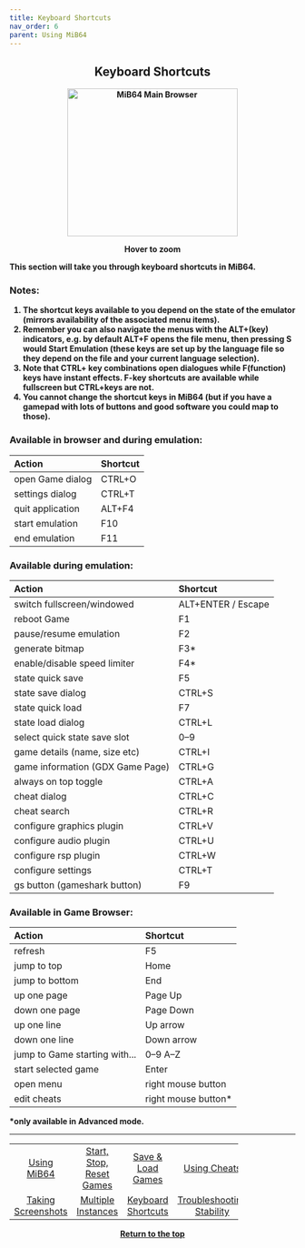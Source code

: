 ```yaml
---
title: Keyboard Shortcuts
nav_order: 6
parent: Using MiB64
---
```


<style>
.zoom-pair {
  display: flex;
  gap: 12px;
  align-items: flex-start;
  position: relative;
}

.zoom-on-hover {
  display: inline-block;
  position: relative;
}

.zoom-on-hover img {
  display: block;
  cursor: zoom-in;
  transition: transform 0.3s ease;
  transform-origin: left center;
  position: relative;
  z-index: 1;
}

.zoom-on-hover:hover img {
  transform: scale(1.5);
}

.zoom-pair .zoom-on-hover:first-child:hover img {
  z-index: 9999;
}

.zoom-pair .zoom-on-hover:last-child:hover img {
  z-index: 100;
}
</style>

## <center><b>Keyboard Shortcuts</b></center>
<b>
<div style="text-align: center;">
<div class="zoom-on-hover">
  <img src="/manual/asset/images/main.png" alt="MiB64 Main Browser" width="300" height="260" />
</div>
<p><strong>Hover to zoom</strong></p>
</div>

<!-- ClauseEcho: Interactive Image -->

This section will take you through keyboard shortcuts in MiB64.

### Notes:

1. The shortcut keys available to you depend on the state of the emulator (mirrors availability of the associated menu items).
2. Remember you can also navigate the menus with the ALT+(key) indicators, e.g. by default ALT+F opens the file menu, then pressing S would Start Emulation (these keys are set up by the language file so they depend on the file and your current language selection).
3. Note that CTRL+ key combinations open dialogues while F(function) keys have instant effects. F-key shortcuts are available while fullscreen but CTRL+keys are not.
4. You cannot change the shortcut keys in MiB64 (but if you have a gamepad with lots of buttons and good software you could map to those).

### Available in browser and during emulation:

| Action                          | Shortcut     |
|:---------------------------------|:-------------|
| open Game dialog                 | CTRL+O       |
| settings dialog                  | CTRL+T       |
| quit application                 | ALT+F4       |
| start emulation                  | F10          |
| end emulation                    | F11          |

### Available during emulation:

| Action                          | Shortcut     |
|:---------------------------------|:-------------|
| switch fullscreen/windowed       | ALT+ENTER / Escape |
| reboot Game                      | F1           |
| pause/resume emulation           | F2           |
| generate bitmap                  | F3*          |
| enable/disable speed limiter     | F4*          |
| state quick save                 | F5           |
| state save dialog                | CTRL+S       |
| state quick load                 | F7           |
| state load dialog                | CTRL+L       |
| select quick state save slot     | 0–9          |
| game details (name, size etc)    | CTRL+I       |
| game information (GDX Game Page) | CTRL+G       |
| always on top toggle             | CTRL+A       |
| cheat dialog                     | CTRL+C       |
| cheat search                     | CTRL+R       |
| configure graphics plugin        | CTRL+V       |
| configure audio plugin           | CTRL+U       |
| configure rsp plugin             | CTRL+W       |
| configure settings               | CTRL+T       |
| gs button (gameshark button)     | F9           |

### Available in Game Browser:

| Action                          | Shortcut     |
|:---------------------------------|:-------------|
| refresh                          | F5           |
| jump to top                      | Home         |
| jump to bottom                   | End          |
| up one page                      | Page Up      |
| down one page                    | Page Down    |
| up one line                      | Up arrow     |
| down one line                    | Down arrow   |
| jump to Game starting with...    | 0–9 A–Z      |
| start selected game              | Enter        |
| open menu                        | right mouse button |
| edit cheats                      | right mouse button* |

*only available in Advanced mode.

---

<!-- Footer Navigation Block -->

<table align="center" style="width: 80%">
  <tr>
    <td style="text-align: center"><a href="using-mib64">Using MiB64</a></td>
    <td style="text-align: center"><a href="start-stop-reset-games">Start, Stop, Reset Games</a></td>
    <td style="text-align: center"><a href="save-load-games">Save & Load Games</a></td>
    <td style="text-align: center"><a href="/manual/manual/manual/cheats">Using Cheats</a></td>
  </tr>
  <tr>
    <td style="text-align: center"><a href="taking-screenshots">Taking Screenshots</a></td>
    <td style="text-align: center"><a href="multiple-instances">Multiple Instances</a></td>
    <td style="text-align: center"><a href="keyboard-shortcuts">Keyboard Shortcuts</a></td>
    <td style="text-align: center"><a href="using-mib64-troubleshooting-stability">Troubleshooting Stability</a></td>
  </tr>
</table>

<p style="text-align:center"><a href="#">Return to the top</a></p>

<!-- ClauseEcho: Shortcut Protocol Activated -->

